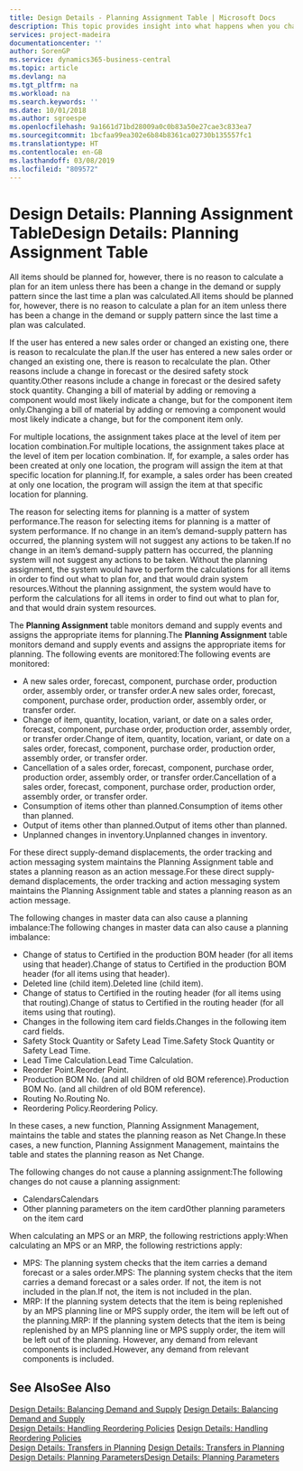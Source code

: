 ```yaml
---
title: Design Details - Planning Assignment Table | Microsoft Docs
description: This topic provides insight into what happens when you change how you plan for an item.
services: project-madeira
documentationcenter: ''
author: SorenGP
ms.service: dynamics365-business-central
ms.topic: article
ms.devlang: na
ms.tgt_pltfrm: na
ms.workload: na
ms.search.keywords: ''
ms.date: 10/01/2018
ms.author: sgroespe
ms.openlocfilehash: 9a1661d71bd28009a0c0b83a50e27cae3c833ea7
ms.sourcegitcommit: 1bcfaa99ea302e6b84b8361ca02730b135557fc1
ms.translationtype: HT
ms.contentlocale: en-GB
ms.lasthandoff: 03/08/2019
ms.locfileid: "809572"
---
```

# <a name="design-details-planning-assignment-table"></a><span data-ttu-id="56a51-103">Design Details: Planning Assignment Table</span><span class="sxs-lookup"><span data-stu-id="56a51-103">Design Details: Planning Assignment Table</span></span>
<span data-ttu-id="56a51-104">All items should be planned for, however, there is no reason to calculate a plan for an item unless there has been a change in the demand or supply pattern since the last time a plan was calculated.</span><span class="sxs-lookup"><span data-stu-id="56a51-104">All items should be planned for, however, there is no reason to calculate a plan for an item unless there has been a change in the demand or supply pattern since the last time a plan was calculated.</span></span>  

<span data-ttu-id="56a51-105">If the user has entered a new sales order or changed an existing one, there is reason to recalculate the plan.</span><span class="sxs-lookup"><span data-stu-id="56a51-105">If the user has entered a new sales order or changed an existing one, there is reason to recalculate the plan.</span></span> <span data-ttu-id="56a51-106">Other reasons include a change in forecast or the desired safety stock quantity.</span><span class="sxs-lookup"><span data-stu-id="56a51-106">Other reasons include a change in forecast or the desired safety stock quantity.</span></span> <span data-ttu-id="56a51-107">Changing a bill of material by adding or removing a component would most likely indicate a change, but for the component item only.</span><span class="sxs-lookup"><span data-stu-id="56a51-107">Changing a bill of material by adding or removing a component would most likely indicate a change, but for the component item only.</span></span>  

<span data-ttu-id="56a51-108">For multiple locations, the assignment takes place at the level of item per location combination.</span><span class="sxs-lookup"><span data-stu-id="56a51-108">For multiple locations, the assignment takes place at the level of item per location combination.</span></span> <span data-ttu-id="56a51-109">If, for example, a sales order has been created at only one location, the program will assign the item at that specific location for planning.</span><span class="sxs-lookup"><span data-stu-id="56a51-109">If, for example, a sales order has been created at only one location, the program will assign the item at that specific location for planning.</span></span>  

<span data-ttu-id="56a51-110">The reason for selecting items for planning is a matter of system performance.</span><span class="sxs-lookup"><span data-stu-id="56a51-110">The reason for selecting items for planning is a matter of system performance.</span></span> <span data-ttu-id="56a51-111">If no change in an item’s demand-supply pattern has occurred, the planning system will not suggest any actions to be taken.</span><span class="sxs-lookup"><span data-stu-id="56a51-111">If no change in an item’s demand-supply pattern has occurred, the planning system will not suggest any actions to be taken.</span></span> <span data-ttu-id="56a51-112">Without the planning assignment, the system would have to perform the calculations for all items in order to find out what to plan for, and that would drain system resources.</span><span class="sxs-lookup"><span data-stu-id="56a51-112">Without the planning assignment, the system would have to perform the calculations for all items in order to find out what to plan for, and that would drain system resources.</span></span>  

<span data-ttu-id="56a51-113">The **Planning Assignment** table monitors demand and supply events and assigns the appropriate items for planning.</span><span class="sxs-lookup"><span data-stu-id="56a51-113">The **Planning Assignment** table monitors demand and supply events and assigns the appropriate items for planning.</span></span> <span data-ttu-id="56a51-114">The following events are monitored:</span><span class="sxs-lookup"><span data-stu-id="56a51-114">The following events are monitored:</span></span>  

* <span data-ttu-id="56a51-115">A new sales order, forecast, component, purchase order, production order, assembly order, or transfer order.</span><span class="sxs-lookup"><span data-stu-id="56a51-115">A new sales order, forecast, component, purchase order, production order, assembly order, or transfer order.</span></span>  
* <span data-ttu-id="56a51-116">Change of item, quantity, location, variant, or date on a sales order, forecast, component, purchase order, production order, assembly order, or transfer order.</span><span class="sxs-lookup"><span data-stu-id="56a51-116">Change of item, quantity, location, variant, or date on a sales order, forecast, component, purchase order, production order, assembly order, or transfer order.</span></span>  
* <span data-ttu-id="56a51-117">Cancellation of a sales order, forecast, component, purchase order, production order, assembly order, or transfer order.</span><span class="sxs-lookup"><span data-stu-id="56a51-117">Cancellation of a sales order, forecast, component, purchase order, production order, assembly order, or transfer order.</span></span>  
* <span data-ttu-id="56a51-118">Consumption of items other than planned.</span><span class="sxs-lookup"><span data-stu-id="56a51-118">Consumption of items other than planned.</span></span>  
* <span data-ttu-id="56a51-119">Output of items other than planned.</span><span class="sxs-lookup"><span data-stu-id="56a51-119">Output of items other than planned.</span></span>  
* <span data-ttu-id="56a51-120">Unplanned changes in inventory.</span><span class="sxs-lookup"><span data-stu-id="56a51-120">Unplanned changes in inventory.</span></span>  

<span data-ttu-id="56a51-121">For these direct supply-demand displacements, the order tracking and action messaging system maintains the Planning Assignment table and states a planning reason as an action message.</span><span class="sxs-lookup"><span data-stu-id="56a51-121">For these direct supply-demand displacements, the order tracking and action messaging system maintains the Planning Assignment table and states a planning reason as an action message.</span></span>  

<span data-ttu-id="56a51-122">The following changes in master data can also cause a planning imbalance:</span><span class="sxs-lookup"><span data-stu-id="56a51-122">The following changes in master data can also cause a planning imbalance:</span></span>  

* <span data-ttu-id="56a51-123">Change of status to Certified in the production BOM header (for all items using that header).</span><span class="sxs-lookup"><span data-stu-id="56a51-123">Change of status to Certified in the production BOM header (for all items using that header).</span></span>  
* <span data-ttu-id="56a51-124">Deleted line (child item).</span><span class="sxs-lookup"><span data-stu-id="56a51-124">Deleted line (child item).</span></span>  
* <span data-ttu-id="56a51-125">Change of status to Certified in the routing header (for all items using that routing).</span><span class="sxs-lookup"><span data-stu-id="56a51-125">Change of status to Certified in the routing header (for all items using that routing).</span></span>  
* <span data-ttu-id="56a51-126">Changes in the following item card fields.</span><span class="sxs-lookup"><span data-stu-id="56a51-126">Changes in the following item card fields.</span></span>  
* <span data-ttu-id="56a51-127">Safety Stock Quantity or Safety Lead Time.</span><span class="sxs-lookup"><span data-stu-id="56a51-127">Safety Stock Quantity or Safety Lead Time.</span></span>  
* <span data-ttu-id="56a51-128">Lead Time Calculation.</span><span class="sxs-lookup"><span data-stu-id="56a51-128">Lead Time Calculation.</span></span>  
* <span data-ttu-id="56a51-129">Reorder Point.</span><span class="sxs-lookup"><span data-stu-id="56a51-129">Reorder Point.</span></span>  
* <span data-ttu-id="56a51-130">Production BOM No. (and all children of old BOM reference).</span><span class="sxs-lookup"><span data-stu-id="56a51-130">Production BOM No. (and all children of old BOM reference).</span></span>  
* <span data-ttu-id="56a51-131">Routing No.</span><span class="sxs-lookup"><span data-stu-id="56a51-131">Routing No.</span></span>  
* <span data-ttu-id="56a51-132">Reordering Policy.</span><span class="sxs-lookup"><span data-stu-id="56a51-132">Reordering Policy.</span></span>  

<span data-ttu-id="56a51-133">In these cases, a new function, Planning Assignment Management, maintains the table and states the planning reason as Net Change.</span><span class="sxs-lookup"><span data-stu-id="56a51-133">In these cases, a new function, Planning Assignment Management, maintains the table and states the planning reason as Net Change.</span></span>  

<span data-ttu-id="56a51-134">The following changes do not cause a planning assignment:</span><span class="sxs-lookup"><span data-stu-id="56a51-134">The following changes do not cause a planning assignment:</span></span>  

* <span data-ttu-id="56a51-135">Calendars</span><span class="sxs-lookup"><span data-stu-id="56a51-135">Calendars</span></span>  
* <span data-ttu-id="56a51-136">Other planning parameters on the item card</span><span class="sxs-lookup"><span data-stu-id="56a51-136">Other planning parameters on the item card</span></span>  

<span data-ttu-id="56a51-137">When calculating an MPS or an MRP, the following restrictions apply:</span><span class="sxs-lookup"><span data-stu-id="56a51-137">When calculating an MPS or an MRP, the following restrictions apply:</span></span>  

* <span data-ttu-id="56a51-138">MPS: The planning system checks that the item carries a demand forecast or a sales order.</span><span class="sxs-lookup"><span data-stu-id="56a51-138">MPS: The planning system checks that the item carries a demand forecast or a sales order.</span></span> <span data-ttu-id="56a51-139">If not, the item is not included in the plan.</span><span class="sxs-lookup"><span data-stu-id="56a51-139">If not, the item is not included in the plan.</span></span>  
* <span data-ttu-id="56a51-140">MRP: If the planning system detects that the item is being replenished by an MPS planning line or MPS supply order, the item will be left out of the planning.</span><span class="sxs-lookup"><span data-stu-id="56a51-140">MRP: If the planning system detects that the item is being replenished by an MPS planning line or MPS supply order, the item will be left out of the planning.</span></span> <span data-ttu-id="56a51-141">However, any demand from relevant components is included.</span><span class="sxs-lookup"><span data-stu-id="56a51-141">However, any demand from relevant components is included.</span></span>  

## <a name="see-also"></a><span data-ttu-id="56a51-142">See Also</span><span class="sxs-lookup"><span data-stu-id="56a51-142">See Also</span></span>  
<span data-ttu-id="56a51-143">[Design Details: Balancing Demand and Supply](design-details-balancing-demand-and-supply.md) </span><span class="sxs-lookup"><span data-stu-id="56a51-143">[Design Details: Balancing Demand and Supply](design-details-balancing-demand-and-supply.md) </span></span>  
<span data-ttu-id="56a51-144">[Design Details: Handling Reordering Policies](design-details-handling-reordering-policies.md) </span><span class="sxs-lookup"><span data-stu-id="56a51-144">[Design Details: Handling Reordering Policies](design-details-handling-reordering-policies.md) </span></span>  
<span data-ttu-id="56a51-145">[Design Details: Transfers in Planning](design-details-transfers-in-planning.md) </span><span class="sxs-lookup"><span data-stu-id="56a51-145">[Design Details: Transfers in Planning](design-details-transfers-in-planning.md) </span></span>  
[<span data-ttu-id="56a51-146">Design Details: Planning Parameters</span><span class="sxs-lookup"><span data-stu-id="56a51-146">Design Details: Planning Parameters</span></span>](design-details-planning-parameters.md)  

